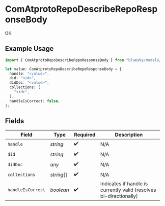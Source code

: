 # ComAtprotoRepoDescribeRepoResponseBody

OK

## Example Usage

```typescript
import { ComAtprotoRepoDescribeRepoResponseBody } from "bluesky/models/operations";

let value: ComAtprotoRepoDescribeRepoResponseBody = {
  handle: "<value>",
  did: "<id>",
  didDoc: "<value>",
  collections: [
    "<id>",
  ],
  handleIsCorrect: false,
};
```

## Fields

| Field                                                              | Type                                                               | Required                                                           | Description                                                        |
| ------------------------------------------------------------------ | ------------------------------------------------------------------ | ------------------------------------------------------------------ | ------------------------------------------------------------------ |
| `handle`                                                           | *string*                                                           | :heavy_check_mark:                                                 | N/A                                                                |
| `did`                                                              | *string*                                                           | :heavy_check_mark:                                                 | N/A                                                                |
| `didDoc`                                                           | *any*                                                              | :heavy_check_mark:                                                 | N/A                                                                |
| `collections`                                                      | *string*[]                                                         | :heavy_check_mark:                                                 | N/A                                                                |
| `handleIsCorrect`                                                  | *boolean*                                                          | :heavy_check_mark:                                                 | Indicates if handle is currently valid (resolves bi-directionally) |